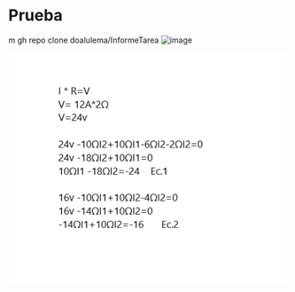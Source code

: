 # Prueba
m
gh repo clone doalulema/InformeTarea
![image](https://user-images.githubusercontent.com/84396026/120358096-c2f64080-c2cb-11eb-8afa-fc848c6b4abb.png)

<img src="imag1.png">

